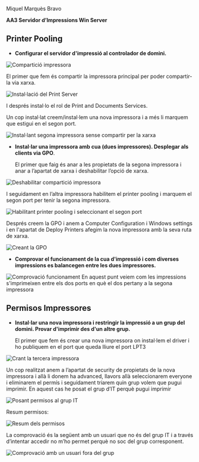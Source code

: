 ﻿Miquel Marquès Bravo

**AA3 Servidor d’Impressions Win Server**
## <a name="AA1"></a> Printer Pooling
- **Configurar el servidor d'impressió al controlador de domini.**

![Compartició impressora](images/PrintServer/image001.png)

  El primer que fem és compartir la impressora principal per poder compartir-la via xarxa.

![Instal·lació del Print Server](images/PrintServer/image003.png)

  I després instal·lo el rol de Print and Documents Services.

  Un cop instal·lat creem/instal·lem una nova impressora i a més li marquem que estigui en el segon port.

![Instal·lant segona impressora sense compartir per la xarxa](images/PrintServer/image005.png)

- **Instal·lar una impressora amb cua (dues impressores). Desplegar als clients via GPO**.

  El primer que faig és anar a les propietats de la segona impressora i anar a l’apartat de xarxa i deshabilitar l’opció de xarxa.

![Deshabilitar compartició impressora](images/PrintServer/image007.png)

  I seguidament en l’altra impressora habilitem el printer pooling i marquem el segon port per tenir la segona impressora.

![Habilitant printer pooling i seleccionant el segon port](images/PrintServer/image009.png)

  Després creem la GPO i anem a Computer Configuration i Windows settings i en l'apartat de Deploy Printers afegim la nova impressora amb la seva ruta de xarxa. 

![Creant la GPO](images/PrintServer/image011.png)

- **Comprovar el funcionament de la cua d'impressió i com diverses impressions es balancegen entre les dues impressores.**

![Comprovació funcionament](images/PrintServer/image013.png)
  En aquest punt veiem com les impressions s'imprimeixen entre els dos ports en què el dos pertany a la segona impressora

## <a name="AA2"></a> Permisos Impressores
- **Instal·lar una nova impressora i restringir la impressió a un grup del domini. Provar d'imprimir des d'un altre grup.**

  El primer que fem és crear una nova impressora on instal·lem el driver i ho publiquem en el port que queda lliure el port LPT3 

![Crant la tercera impressora](images/PrintServer/image015.png)

  Un cop realitzat anem a l’apartat de security de propietats de la nova impressora i allà li donem ha advanced, llavors allà seleccionarem everyone i eliminarem el permís i seguidament triarem quin grup volem que pugui imprimir. En aquest cas he posat el grup d’IT perquè pugui imprimir

![Posant permisos al grup IT](images/PrintServer/image017.png)

  Resum permisos:

![Resum dels permisos](images/PrintServer/image019.png)

  La comprovació és la següent amb un usuari que no és del grup IT i a través d’intentar accedir no m’ho permet perquè no soc del grup corresponent.

![Comprovació amb un usuari fora del grup](images/PrintServer/image021.png)

